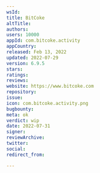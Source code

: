 ```yaml
---
wsId: 
title: BitCoke
altTitle: 
authors: 
users: 10000
appId: com.bitcoke.activity
appCountry: 
released: Feb 13, 2022
updated: 2022-07-29
version: 6.9.5
stars: 
ratings: 
reviews: 
website: https://www.bitcoke.com
repository: 
issue: 
icon: com.bitcoke.activity.png
bugbounty: 
meta: ok
verdict: wip
date: 2022-07-31
signer: 
reviewArchive: 
twitter: 
social: 
redirect_from: 

---
```


